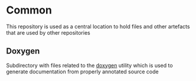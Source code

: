 # Common
This repository is used as a central location to hold files and other artefacts that are used by other repositories

## Doxygen
Subdirectory with files related to the [doxygen](https://www.doxygen.nl/index.html) utility which is used to generate documentation from properly annotated source code
